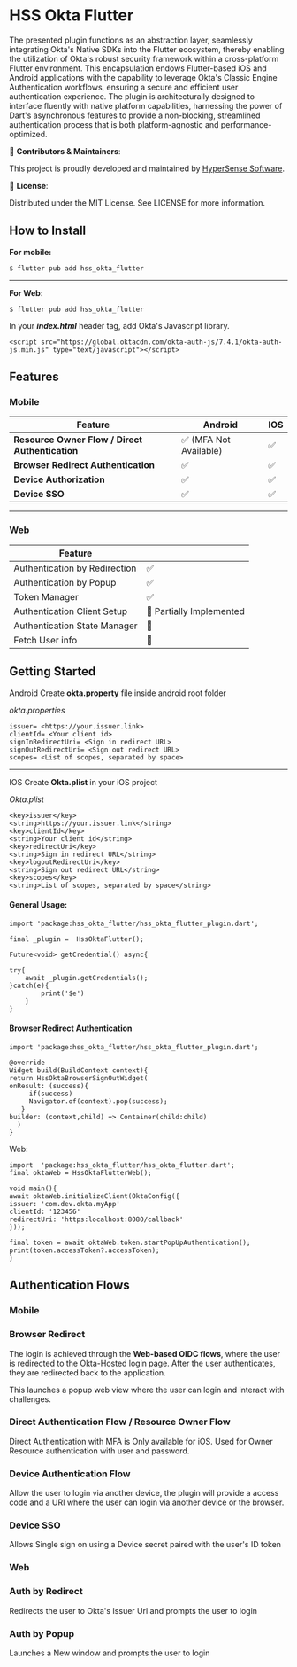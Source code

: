 

# HSS Okta Flutter

The presented plugin functions as an abstraction layer, seamlessly integrating Okta's Native SDKs into the Flutter ecosystem, thereby enabling the utilization of Okta's robust security framework within a cross-platform Flutter environment. This encapsulation endows Flutter-based iOS and Android applications with the capability to leverage Okta's Classic Engine Authentication workflows, ensuring a secure and efficient user authentication experience. The plugin is architecturally designed to interface fluently with native platform capabilities, harnessing the power of Dart's asynchronous features to provide a non-blocking, streamlined authentication process that is both platform-agnostic and performance-optimized.

🤝 **Contributors & Maintainers**:

This project is proudly developed and maintained by [HyperSense Software](https://hypersense-software.com/).

📄 **License**:

Distributed under the MIT License. See LICENSE for more information.


## How to Install

**For mobile:**

    $ flutter pub add hss_okta_flutter
---
**For Web:**

    $ flutter pub add hss_okta_flutter
In your ***index.html*** header tag, add Okta's Javascript library.

    <script src="https://global.oktacdn.com/okta-auth-js/7.4.1/okta-auth-js.min.js" type="text/javascript"></script>


## Features

### Mobile
Feature | Android | IOS |
|--|--|--|
|**Resource Owner Flow / Direct Authentication**| ✅ (MFA Not Available)| ✅ |
|**Browser Redirect Authentication**|✅|✅|
|**Device Authorization**|✅|✅|
|**Device SSO**|✅|✅|
---
  ### Web
  
|Feature  |  |
|--|--|
|Authentication by Redirection|✅|
|Authentication by Popup|✅|
|Token Manager|✅|
|Authentication Client Setup|🚧  Partially Implemented|
|Authentication State Manager|🚧|
|Fetch User info|🚧|

  

## Getting Started
Android
Create **okta.property** file inside android root folder

*okta.properties*

    issuer= <https://your.issuer.link>
    clientId= <Your client id>
    signInRedirectUri= <Sign in redirect URL>
    signOutRedirectUri= <Sign out redirect URL>
    scopes= <List of scopes, separated by space>
---
IOS
Create **Okta.plist** in your iOS project

*Okta.plist*

    <key>issuer</key>
    <string>https://your.issuer.link</string>
    <key>clientId</key>
    <string>Your client id</string>
    <key>redirectUri</key>
    <string>Sign in redirect URL</string>
    <key>logoutRedirectUri</key>
    <string>Sign out redirect URL</string>
    <key>scopes</key>
    <string>List of scopes, separated by space</string>


#### General Usage:

    import 'package:hss_okta_flutter/hss_okta_flutter_plugin.dart';

    final _plugin =  HssOktaFlutter();
    
    Future<void> getCredential() async{
    
    try{
	    await _plugin.getCredentials();
    }catch(e){
		    print('$e')
	    }
    }

#### Browser Redirect Authentication

    import 'package:hss_okta_flutter/hss_okta_flutter_plugin.dart';

    @override
    Widget build(BuildContext context){
    return HssOktaBrowserSignOutWidget(
    onResult: (success){
         if(success)
         Navigator.of(context).pop(success);
       }
    builder: (context,child) => Container(child:child)
      )
    }

Web:

    import  'package:hss_okta_flutter/hss_okta_flutter.dart';
    final oktaWeb = HssOktaFlutterWeb();
    
    void main(){
    await oktaWeb.initializeClient(OktaConfig({
    issuer: 'com.dev.okta.myApp'
    clientId: '123456'
    redirectUri: 'https:localhost:8080/callback'
    }));
    
    final token = await oktaWeb.token.startPopUpAuthentication();
    print(token.accessToken?.accessToken);
    }


## Authentication Flows

### Mobile

### Browser Redirect
The login is achieved through the **Web-based OIDC flows**, where the user is redirected to the Okta-Hosted login page. After the user authenticates, they are redirected back to the application.

This launches a popup web view where the user can login and interact with challenges.

### Direct Authentication Flow  / Resource Owner Flow
Direct Authentication with MFA is Only available for iOS.
Used for Owner Resource authentication with user and password.

### Device Authentication Flow
Allow the user to login via another device, the plugin will provide a access code and a URI where the user can login via another device or the browser.

### Device SSO 
Allows Single sign on using a Device secret paired with the user's ID token

### Web

### Auth by Redirect
Redirects the user to Okta's Issuer Url and prompts the user to login

### Auth by Popup
Launches a New window and prompts the user to login
